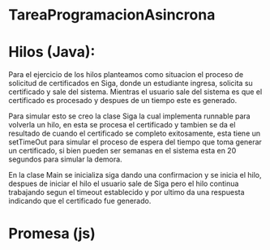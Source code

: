 # TareaProgramacionAsincrona

# Hilos (Java):

Para el ejercicio de los hilos planteamos como situacion el proceso de solicitud de certificados en Siga, donde un estudiante ingresa, solicita su certificado y sale del sistema. Mientras el usuario sale del sistema es que el certificado es procesado y despues de un tiempo este es generado.

Para simular esto se creo la clase Siga la cual implementa runnable para volverla un hilo, en esta se procesa el certificado y tambien se da el resultado de cuando el certificado se completo exitosamente, esta tiene un setTimeOut para simular el proceso de espera del tiempo que toma generar un certificado, si bien pueden ser semanas en el sistema esta en 20 segundos para simular la demora.

En la clase Main se inicializa siga dando una confirmacion y se inicia el hilo, despues de iniciar el hilo el usuario sale de Siga pero el hilo continua trabajando segun el timeout establecido y por ultimo da una respuesta indicando que el certificado fue generado.


# Promesa (js)
